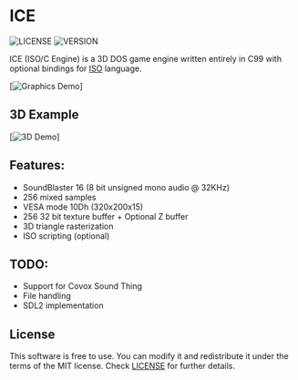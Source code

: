# ICE
![LICENSE](https://img.shields.io/badge/LICENSE-MIT-green.svg) ![VERSION](https://img.shields.io/badge/VERSION-2-blue)

ICE (ISO/C Engine) is a 3D DOS game engine written entirely in C99 with optional bindings for [ISO](https://github.com/0x1ED1CE/ISO) language.

[![Graphics Demo](https://i.imgur.com/NrV2MBO.png)]

## 3D Example

[![3D Demo](https://i.imgur.com/D2mZmEv.gif)]

## Features:
- SoundBlaster 16 (8 bit unsigned mono audio @ 32KHz)
- 256 mixed samples
- VESA mode 10Dh (320x200x15)
- 256 32 bit texture buffer + Optional Z buffer
- 3D triangle rasterization
- ISO scripting (optional)

## TODO:
- Support for Covox Sound Thing
- File handling
- SDL2 implementation

## License
This software is free to use. You can modify it and redistribute it under the terms of the 
MIT license. Check [LICENSE](LICENSE) for further details.
